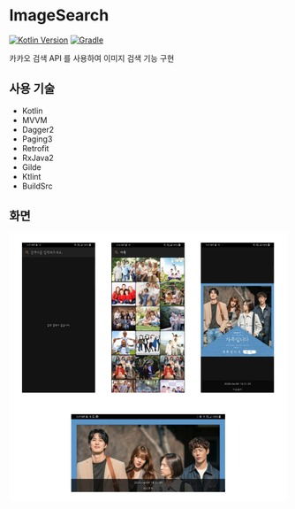 # ImageSearch

[![Kotlin Version](https://img.shields.io/badge/Kotlin-1.4.1-blue.svg)](https://kotlinlang.org)
[![Gradle](https://img.shields.io/badge/Gradle-6.5-blue?style=flat)](https://gradle.org)

카카오 검색 API 를 사용하여 이미지 검색 기능 구현

## 사용 기술
- Kotlin
- MVVM
- Dagger2
- Paging3
- Retrofit
- RxJava2
- Gilde
- Ktlint
- BuildSrc

## 화면
![](app_screen.png)
